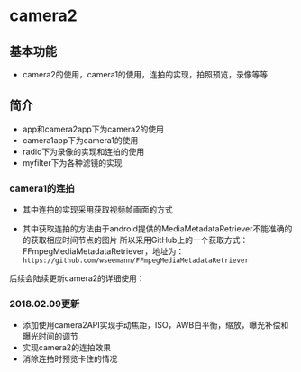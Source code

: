 # camera2
## 基本功能 ##
- camera2的使用，camera1的使用，连拍的实现，拍照预览，录像等等  
## 简介 ##
- app和camera2app下为camera2的使用 
- camera1app下为camera1的使用
- radio下为录像的实现和连拍的使用
- myfilter下为各种滤镜的实现

### camera1的连拍 ###
- 其中连拍的实现采用获取视频帧画面的方式

- 其中获取连拍的方法由于android提供的MediaMetadataRetriever不能准确的的获取相应时间节点的图片
所以采用GitHub上的一个获取方式：FFmpegMediaMetadataRetriever，地址为：`https://github.com/wseemann/FFmpegMediaMetadataRetriever`

后续会陆续更新camera2的详细使用：

### 2018.02.09更新 ###
- 添加使用camera2API实现手动焦距，ISO，AWB白平衡，缩放，曝光补偿和曝光时间的调节
- 实现camera2的连拍效果
- 消除连拍时预览卡住的情况
